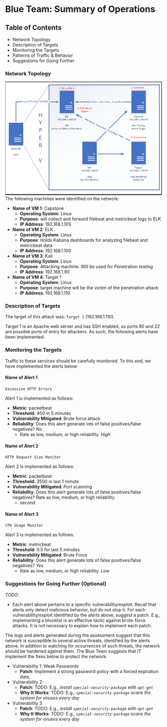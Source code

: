 # Blue Team: Summary of Operations

## Table of Contents
- Network Topology
- Description of Targets
- Monitoring the Targets
- Patterns of Traffic & Behavior
- Suggestions for Going Further

### Network Topology

![Topology](images\Topology.png)
The following machines were identified on the network:
- **Name of VM 1**: Capstone
  - **Operating System**: Linux
  - **Purpose**: will collect and forward filebeat and metricbeat logs to ELK
  - **IP Address**: 192.168.1.105
- **Name of VM 2**: ELK
  - **Operating System**: Linux
  - **Purpose**: Holds Kabana dashboards for analyzing filebeat and metricbeat data
  - **IP Address**: 192.168.1.100
- **Name of VM 3**: Kali
  - **Operating System**: Linux
  - **Purpose**: Attacking machine.  Will be used for Penetration testing
  - **IP Address**: 192.168.1.90
- **Name of VM 4**: Target 1
  - **Operating System**: Linux
  - **Purpose**: target machine will be the victim of the penetration attack
  - **IP Address**: 192.168.1.110

### Description of Targets

The target of this attack was: `Target 1` (192.168.1.110).

Target 1 is an Apache web server and has SSH enabled, so ports 80 and 22 are possible ports of entry for attackers. As such, the following alerts have been implemented:

### Monitoring the Targets

Traffic to these services should be carefully monitored. To this end, we have implemented the alerts below:

#### Name of Alert 1
`Excessive HTTP Errors` 

Alert 1 is implemented as follows:
  - **Metric**: packetbeat
  - **Threshold**: 400 in 5 minutes
  - **Vulnerability Mitigated**: Brute force attack
  - **Reliability**: Does this alert generate lots of false positives/false negatives? *No* 
    - Rate as low, medium, or high reliability. *High*

#### Name of Alert 2
`HTTP Request Size Monitor`

Alert 2 is implemented as follows:
  - **Metric**: packetbeat
  - **Threshold**: 3500 in last 1 minute
  - **Vulnerability Mitigated**: Port scanning
  - **Reliability**: Does this alert generate lots of false positives/false negatives? Rate as low, medium, or high reliability.
    - second

#### Name of Alert 3
`CPU Usage Monitor`

Alert 3 is implemented as follows:
  - **Metric**: metricbeat
  - **Threshold**: 0.5 for last 5 minutes
  - **Vulnerability Mitigated**: Brute Force
  - **Reliability**: Does this alert generate lots of false positives/false negatives? *Yes*
    - Rate as low, medium, or high reliability. *Low*


### Suggestions for Going Further (Optional)
_TODO_: 
- Each alert above pertains to a specific vulnerability/exploit. Recall that alerts only detect malicious behavior, but do not stop it. For each vulnerability/exploit identified by the alerts above, suggest a patch. E.g., implementing a blocklist is an effective tactic against brute-force attacks. It is not necessary to explain _how_ to implement each patch.
  
The logs and alerts generated during the assessment suggest that this network is susceptible to several active threats, identified by the alerts above. In addition to watching for occurrences of such threats, the network should be hardened against them. The Blue Team suggests that IT implement the fixes below to protect the network:
- Vulnerability 1: Weak Passwords
  - **Patch**: Implement a strong password policy with a forced expiration date,
- Vulnerability 2: 
  - **Patch**: TODO: E.g., _install `special-security-package` with `apt-get`_
  - **Why It Works**: TODO: E.g., _`special-security-package` scans the system for viruses every day_
- Vulnerability 3
  - **Patch**: TODO: E.g., _install `special-security-package` with `apt-get`_
  - **Why It Works**: TODO: E.g., _`special-security-package` scans the system for viruses every day_
